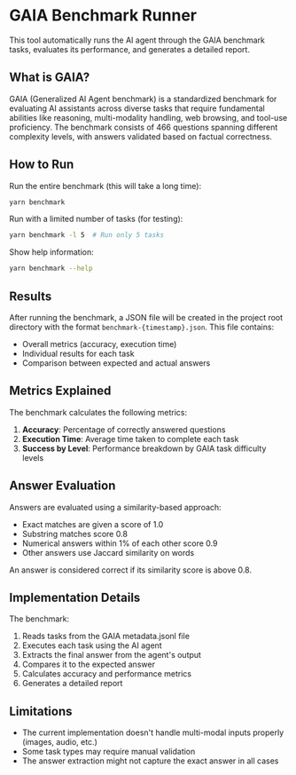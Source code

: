 # GAIA Benchmark Runner

This tool automatically runs the AI agent through the GAIA benchmark tasks, evaluates its performance, and generates a detailed report.

## What is GAIA?

GAIA (Generalized AI Agent benchmark) is a standardized benchmark for evaluating AI assistants across diverse tasks that require fundamental abilities like reasoning, multi-modality handling, web browsing, and tool-use proficiency. The benchmark consists of 466 questions spanning different complexity levels, with answers validated based on factual correctness.

## How to Run

Run the entire benchmark (this will take a long time):

```bash
yarn benchmark
```

Run with a limited number of tasks (for testing):

```bash
yarn benchmark -l 5  # Run only 5 tasks
```

Show help information:

```bash
yarn benchmark --help
```

## Results

After running the benchmark, a JSON file will be created in the project root directory with the format `benchmark-{timestamp}.json`. This file contains:

- Overall metrics (accuracy, execution time)
- Individual results for each task
- Comparison between expected and actual answers

## Metrics Explained

The benchmark calculates the following metrics:

1. **Accuracy**: Percentage of correctly answered questions
2. **Execution Time**: Average time taken to complete each task
3. **Success by Level**: Performance breakdown by GAIA task difficulty levels

## Answer Evaluation

Answers are evaluated using a similarity-based approach:

- Exact matches are given a score of 1.0
- Substring matches score 0.8
- Numerical answers within 1% of each other score 0.9
- Other answers use Jaccard similarity on words

An answer is considered correct if its similarity score is above 0.8.

## Implementation Details

The benchmark:

1. Reads tasks from the GAIA metadata.jsonl file
2. Executes each task using the AI agent
3. Extracts the final answer from the agent's output
4. Compares it to the expected answer
5. Calculates accuracy and performance metrics
6. Generates a detailed report

## Limitations

- The current implementation doesn't handle multi-modal inputs properly (images, audio, etc.)
- Some task types may require manual validation
- The answer extraction might not capture the exact answer in all cases
